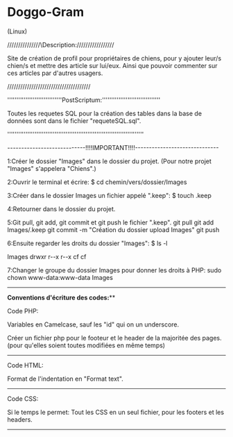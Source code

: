 
# Doggo-Gram

(Linux)

/\/\/\/\/\/\/\/\/\/\/\/\/\/\/\Description:/\/\/\/\/\/\/\/\/\/\/\/\/\/\/\/\/

Site de création de profil pour propriétaires de chiens,
pour y ajouter leur/s chien/s et mettre des article sur lui/eux.
Ainsi que pouvoir commenter sur ces articles par d'autres usagers.

/\/\/\/\/\/\/\/\/\/\/\/\/\/\/\/\/\/\/\/\/\/\/\/\/\/\/\/\/\/\/\/\/\/\/\/\/\/


''''''''''''''''''''''''''''''PostScriptum:''''''''''''''''''''''''''''''''

Toutes les requetes SQL pour la création des tables dans la base de
données sont dans le fichier "requeteSQL.sql".

'''''''''''''''''''''''''''''''''''''''''''''''''''''''''''''''''''''''''''


----------------------------!!!!IMPORTANT!!!!------------------------------

1:Créer le dossier "Images" dans le dossier du projet.
(Pour notre projet "Images" s'appelera "Chiens".)

2:Ouvrir le terminal et écrire:
$ cd chemin/vers/dossier/Images

3:Créer dans le dossier Images un fichier appelé ".keep":
$ touch .keep

4:Retourner dans le dossier du projet.

5:Git pull, git add, git commit et git push le fichier ".keep".
git pull
git add Images/.keep
git commit -m "Création du dossier upload Images"
git push

6:Ensuite regarder les droits du dossier "Images":
$ ls -l

Images drwxr r--x r--x cf cf

7:Changer le groupe du dossier Images pour donner les droits à PHP:
sudo chown www-data:www-data Images

---------------------------------------------------------------------------


********************Conventions d'écriture des codes:**********************

Code PHP:

Variables en Camelcase, sauf les "id" qui on un underscore.

Créer un fichier php pour le footeur et le header
de la majoritée des pages.
(pour qu'elles soient toutes modifiées en même temps)

***************************************************************************

Code HTML:

Format de l'indentation en "Format text".

***************************************************************************

Code CSS:

Si le temps le permet: 
Tout les CSS en un seul fichier,
pour les footers et les headers.

***************************************************************************